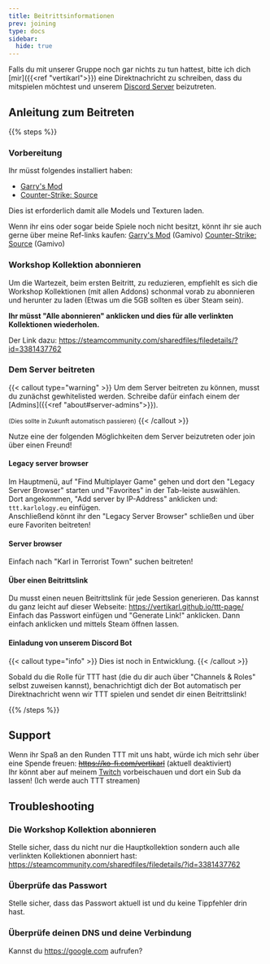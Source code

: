 ```yaml
---
title: Beitrittsinformationen
prev: joining
type: docs
sidebar:
  hide: true
---
```


Falls du mit unserer Gruppe noch gar nichts zu tun hattest, bitte ich dich [mir]({{<ref "vertikarl">}}) eine Direktnachricht zu schreiben, dass du mitspielen möchtest und unserem [Discord Server](https://discord.gg/QA8TaCjCwg) beizutreten.

## Anleitung zum Beitreten

{{% steps %}}

### Vorbereitung

Ihr müsst folgendes installiert haben:

- [Garry's Mod](https://store.steampowered.com/app/4000/Garrys_Mod/)
- [Counter-Strike: Source](https://store.steampowered.com/app/240/CounterStrike_Source/)

Dies ist erforderlich damit alle Models und Texturen laden.

Wenn ihr eins oder sogar beide Spiele noch nicht besitzt, könnt ihr sie auch gerne über meine Ref-links kaufen:
[Garry's Mod](https://www.gamivo.com/product/garrys-mod-eu?glv=karl) (Gamivo)
[Counter-Strike: Source](https://www.gamivo.com/product/counter-strike-source-steam-gift?glv=karl) (Gamivo)

### Workshop Kollektion abonnieren

Um die Wartezeit, beim ersten Beitritt, zu reduzieren, empfiehlt es sich die Workshop Kollektionen (mit allen Addons) schonmal vorab zu abonnieren und herunter zu laden (Etwas um die 5GB sollten es über Steam sein).

**Ihr müsst "Alle abonnieren" anklicken und dies für alle verlinkten Kollektionen wiederholen.**

Der Link dazu: https://steamcommunity.com/sharedfiles/filedetails/?id=3381437762

### Dem Server beitreten

{{< callout type="warning" >}}
Um dem Server beitreten zu können, musst du zunächst gewhitelisted werden. Schreibe dafür einfach einem der [Admins]({{<ref "about#server-admins">}}).

<small>(Dies sollte in Zukunft automatisch passieren)</small>
{{< /callout >}}

Nutze eine der folgenden Möglichkeiten dem Server beizutreten oder join über einen Freund!

#### Legacy server browser

Im Hauptmenü, auf "Find Multiplayer Game" gehen und dort den "Legacy Server Browser" starten und "Favorites" in der Tab-leiste auswählen.  
Dort angekommen, "Add server by IP-Address" anklicken und: `ttt.karlology.eu` einfügen.  
Anschließend könnt ihr den "Legacy Server Browser" schließen und über eure Favoriten beitreten!

#### Server browser

Einfach nach "Karl in Terrorist Town" suchen beitreten!

#### Über einen Beitrittslink

Du musst einen neuen Beitrittslink für jede Session generieren. Das kannst du ganz leicht auf dieser Webseite:
https://vertikarl.github.io/ttt-page/
Einfach das Passwort einfügen und "Generate Link!" anklicken. Dann einfach anklicken und mittels Steam öffnen lassen.

#### Einladung von unserem Discord Bot

{{< callout type="info" >}}
Dies ist noch in Entwicklung.
{{< /callout >}}

Sobald du die Rolle für TTT hast (die du dir auch über "Channels & Roles" selbst zuweisen kannst), benachrichtigt dich der Bot automatisch per Direktnachricht wenn wir TTT spielen und sendet dir einen Beitrittslink!

{{% /steps %}}

## Support

Wenn ihr Spaß an den Runden TTT mit uns habt, würde ich mich sehr über eine Spende freuen: ~~https://ko-fi.com/vertikarl~~ (aktuell deaktiviert)  
Ihr könnt aber auf meinem [Twitch](https://twitch.tv/vertiKarl) vorbeischauen und dort ein Sub da lassen! (Ich werde auch TTT streamen)

## Troubleshooting

### Die Workshop Kollektion abonnieren

Stelle sicher, dass du nicht nur die Hauptkollektion sondern auch alle verlinkten Kollektionen abonniert hast:  
https://steamcommunity.com/sharedfiles/filedetails/?id=3381437762

### Überprüfe das Passwort

Stelle sicher, dass das Passwort aktuell ist und du keine Tippfehler drin hast.

### Überprüfe deinen DNS und deine Verbindung

Kannst du https://google.com aufrufen?

<style>
    .sidebar-container {
        display: none;
    }
</style>

